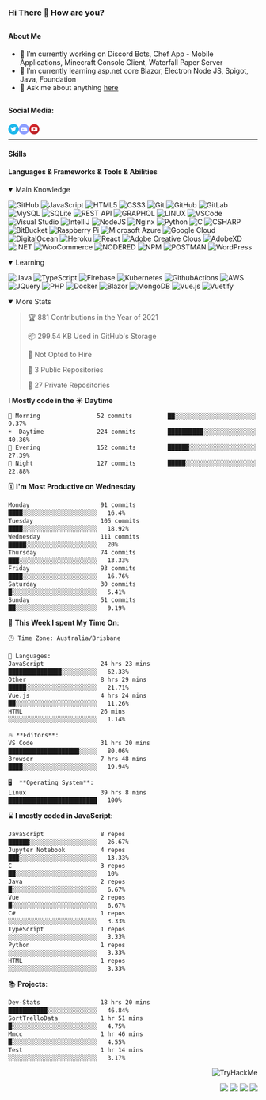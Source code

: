 ### Hi There 👋 How are you?

## <h4>About Me</h4>
- 🔭 I’m currently working on Discord Bots, Chef App - Mobile Applications, Minecraft Console Client, Waterfall Paper Server
- 🌱 I’m currently learning asp.net core Blazor, Electron Node JS, Spigot, Java, Foundation
- 💬 Ask me about anything [here](https://github.com/nick22985/nick22985/issues)


## <h4>Social Media:</h4>
<div>
    <a href="https://twitter.com/nick22985">
        <img align="left" alt="Nick22985 | Twitter" width="21px" src="./assets/social/twitter_circle.png" >
    </a>
    <a href="https://discord.gg/eVWdctJnb7" >
        <img align="left" alt="Nick's Discord" width="21px" src="./assets/social/discord-round.png" />
    </a>
        <a href="https://www.youtube.com/channel/UChZvyaTJSq0PweGmTpjPjRw" >
        <img align="left" alt="Youtube" width="21px" src="./assets/social/YouTube.png" />
    </a>
</div>
<br>
<hr/>

<h4>Skills</h4>

<h4>Languages & Frameworks & Tools & Abilities </h4>
<details open="true">
<summary>Main Knowledge</summary>

![GitHub](https://img.shields.io/badge/GITHUB-%23121011.svg?&style=flat-square&logo=github&logoColor=white)
![JavaScript](https://img.shields.io/badge/JavaScript-323330.svg?&style=flat-square&logo=javascript&logoColor=%23F7DF1E)
![HTML5](https://img.shields.io/badge/HTML5-E34F26.svg?&style=flat-square&logo=html5&logoColor=white)
![CSS3](https://img.shields.io/badge/CSS3-%231572B6.svg?&style=flat-square&logo=css3&logoColor=white)
![Git](https://img.shields.io/badge/GIT-%23F05033.svg?&style=flat-square&logo=git&logoColor=white)
![GitHub](https://img.shields.io/badge/GITHUB-%23121011.svg?&style=flat-square&logo=github&logoColor=white)
![GitLab](https://img.shields.io/badge/GITLAB-%23181717.svg?&style=flat-square&logo=gitlab&logoColor=white)
![MySQL](https://img.shields.io/badge/MySQL-4479A1.svg?&style=flat-square&logo=mysql&logoColor=white)
![SQLite](https://img.shields.io/badge/SQLite-003B57.svg?&style=flat-square&logo=sqlite&logoColor=white)
![REST API](https://img.shields.io/badge/REST-02569B.svg?&style=flat-square&logo=rest&logoColor=white)
![GRAPHQL](https://img.shields.io/badge/GRAPHQL-E10098.svg?&style=flat-square&logo=graphql&logoColor=white)
![LINUX](https://img.shields.io/badge/LINUX-FCC624?style=flat-square-square&logo=linux&logoColor=black)
![VSCode](https://img.shields.io/badge/VSCODE-007ACC.svg?&style=flat-square&logo=visual-studio-code)
![Visual Studio](https://img.shields.io/badge/Visual%20Studio-5C2D91.svg?&style=flat-square&logo=visual-studio)
![IntelliJ](https://img.shields.io/badge/INTELLIJ-000000.svg?&style=flat-square&logo=intellij-idea)
![NodeJS](https://img.shields.io/badge/NODEJS-339933.svg?&style=flat-square&logo=node.js&logoColor=white)
![Nginx](https://img.shields.io/badge/NGINX-269539.svg?&style=flat-square&logo=nginx&logoColor=white)
![Python](https://img.shields.io/badge/PYTHON-3776AB.svg?&style=flat-square&logo=python&logoColor=white)
![C](https://img.shields.io/badge/C-3776AB.svg?&style=flat-square&logo=C&logoColor=white)
![CSHARP](https://img.shields.io/badge/C%20Sharp-239120.svg?&style=flat-square&logo=C-Sharp&logoColor=white)
![BitBucket](https://img.shields.io/badge/-BitBucket-darkblue?style=flat-square&logo=bitbucket)
![Raspberry Pi](https://img.shields.io/badge/-Raspberry%20Pi-C51A4A?style=flat-square&logo=Raspberry-Pi)
![Microsoft Azure](https://img.shields.io/badge/Microsoft%20Azure-232F7E?style=flat-square&logo=microsoft-azure)
![Google Cloud](https://img.shields.io/badge/Google%20Cloud-black?style=flat-square&logo=google-cloud)
![DigitalOcean](https://img.shields.io/badge/-Digital%20Ocean-darkblue?style=flat-square&logo=digitalocean)
![Heroku](https://img.shields.io/badge/-Heroku-430098?style=flat-square&logo=heroku)
![React](https://img.shields.io/badge/-React-black?style=flat-square&logo=react)
![Adobe Creative Clous](https://img.shields.io/badge/Adobe%20Creative%20Cloud-DA1F26.svg?&style=flat-square&logo=Adobe-Creative-Cloud&logoColor=white)
![AdobeXD](https://img.shields.io/badge/Adobe%20XD-FF61F6.svg?&style=flat-square&logo=Adobe-XD&logoColor=black)
![.NET](https://img.shields.io/badge/.Net-5128D4.svg?&style=flat-square&logo=.NET&logoColor=white)
![WooCommerce](https://img.shields.io/badge/WooCommerce-96588A.svg?&style=flat-square&logo=WooCommerce&logoColor=white)
![NODERED](https://img.shields.io/badge/node%20red-8F0000.svg?&style=flat-square&logo=node-red&logoColor=white)
![NPM](https://img.shields.io/badge/npm-CB3837.svg?&style=flat-square&logo=npm&logoColor=white)
![POSTMAN](https://img.shields.io/badge/Postman-FF6C37.svg?&style=flat-square&logo=postman&logoColor=white)
![WordPress](https://img.shields.io/badge/Wordpress-21759B.svg?&style=flat-square&logo=wordpress&logoColor=white)

</details>
<details open="true">
<summary>Learning</summary>

![Java](https://img.shields.io/badge/JAVA-007396.svg?&style=flat-square&logo=java&logoColor=white)
![TypeScript](https://img.shields.io/badge/TYPESCRIPT-%23007ACC.svg?&style=flat-square&logo=typescript&logoColor=white)
![Firebase](https://img.shields.io/badge/FIREBASE-FFCA28.svg?&style=flat-square&logo=firebase&logoColor=black)
![Kubernetes](https://img.shields.io/badge/KUBERNETES-326CE5.svg?&style=flat-square&logo=kubernetes&logoColor=white)
![GithubActions](https://img.shields.io/badge/GITHUB%20ACTIONS-2088FF.svg?&style=flat-square&logo=github-actions&logoColor=white)
![AWS](https://img.shields.io/badge/AMAZON%20AWS-232F3E.svg?&style=flat-square&logo=amazon-aws&logoColor=white)
![JQuery](https://img.shields.io/badge/JQUERY-0769AD.svg?&style=flat-square&logo=jquery&logoColor=white)
![PHP](https://img.shields.io/badge/PHP-777BB4.svg?&style=flat-square&logo=php&logoColor=white)
![Docker](https://img.shields.io/badge/DOCKER-2496ED.svg?&style=flat-square&logo=docker&logoColor=white)
![Blazor](https://img.shields.io/badge/Blazor-512BD4.svg?&style=flat-square&logo=Blazor&logoColor=white)
![MongoDB](https://img.shields.io/badge/MONGODB-47A248.svg?&style=flat-square&logo=mongodb&logoColor=white)
![Vue.js](https://img.shields.io/badge/Vue.JS-47A248.svg?&style=flat-square&logo=vuedotjs&logoColor=white)
![Vuetify](https://img.shields.io/badge/Vuetify.JS-47A248.svg?&style=flat-square&logo=vuetify&logoColor=white)
</details>

<details open="false">
<summary>More Stats</summary>
    
<!--START_SECTION:devStats-->
> 🏆 881 Contributions in the Year of 2021
>
> 📦 299.54 KB Used in GitHub's Storage
>
> 🚫 Not Opted to Hire
>
> 📖 3 Public Repositories
>
> 🔐 27 Private Repositories

**I Mostly code in the ☀️  Daytime**
```text
🌅 Morning                52 commits          ██░░░░░░░░░░░░░░░░░░░░░░░   9.37%
☀️  Daytime               224 commits         ██████████░░░░░░░░░░░░░░░   40.36%
🌆 Evening                152 commits         ██████░░░░░░░░░░░░░░░░░░░   27.39%
🌙 Night                  127 commits         █████░░░░░░░░░░░░░░░░░░░░   22.88%
```
🗓️ **I'm Most Productive on Wednesday**
```text
Monday                    91 commits          ████░░░░░░░░░░░░░░░░░░░░░   16.4%
Tuesday                   105 commits         ████░░░░░░░░░░░░░░░░░░░░░   18.92%
Wednesday                 111 commits         █████░░░░░░░░░░░░░░░░░░░░   20%
Thursday                  74 commits          ███░░░░░░░░░░░░░░░░░░░░░░   13.33%
Friday                    93 commits          ████░░░░░░░░░░░░░░░░░░░░░   16.76%
Saturday                  30 commits          █░░░░░░░░░░░░░░░░░░░░░░░░   5.41%
Sunday                    51 commits          ██░░░░░░░░░░░░░░░░░░░░░░░   9.19%
```
🚀 **This Week I spent My Time On**:
```text
🕒 Time Zone: Australia/Brisbane

💬 Languages:
JavaScript                24 hrs 23 mins      ███████████████░░░░░░░░░░   62.33%
Other                     8 hrs 29 mins       █████░░░░░░░░░░░░░░░░░░░░   21.71%
Vue.js                    4 hrs 24 mins       ██░░░░░░░░░░░░░░░░░░░░░░░   11.26%
HTML                      26 mins             ░░░░░░░░░░░░░░░░░░░░░░░░░   1.14%

🔥 **Editors**:
VS Code                   31 hrs 20 mins      ████████████████████░░░░░   80.06%
Browser                   7 hrs 48 mins       ████░░░░░░░░░░░░░░░░░░░░░   19.94%

🖥️  **Operating System**:
Linux                     39 hrs 8 mins       █████████████████████████   100%
```
⌛ **I mostly coded in JavaScript**:
```text
JavaScript                8 repos             ██████░░░░░░░░░░░░░░░░░░░   26.67%
Jupyter Notebook          4 repos             ███░░░░░░░░░░░░░░░░░░░░░░   13.33%
C                         3 repos             ██░░░░░░░░░░░░░░░░░░░░░░░   10%
Java                      2 repos             █░░░░░░░░░░░░░░░░░░░░░░░░   6.67%
Vue                       2 repos             █░░░░░░░░░░░░░░░░░░░░░░░░   6.67%
C#                        1 repos             ░░░░░░░░░░░░░░░░░░░░░░░░░   3.33%
TypeScript                1 repos             ░░░░░░░░░░░░░░░░░░░░░░░░░   3.33%
Python                    1 repos             ░░░░░░░░░░░░░░░░░░░░░░░░░   3.33%
HTML                      1 repos             ░░░░░░░░░░░░░░░░░░░░░░░░░   3.33%
```
📚 **Projects**:
```text
Dev-Stats                 18 hrs 20 mins      ███████████░░░░░░░░░░░░░░   46.84%
SortTrelloData            1 hr 51 mins        █░░░░░░░░░░░░░░░░░░░░░░░░   4.75%
Mmcc                      1 hr 46 mins        █░░░░░░░░░░░░░░░░░░░░░░░░   4.55%
Test                      1 hr 14 mins        ░░░░░░░░░░░░░░░░░░░░░░░░░   3.17%
```
<!--END_SECTION:devStats-->
</details>
<p align="right">
    <img src="https://tryhackme-badges.s3.amazonaws.com/nick22985.png" alt="TryHackMe">
</p>
<p align="right">
    <img src="https://www.codewars.com/users/nick22985/badges/micro"/>
    <img src="https://wakatime.com/badge/user/06ef56ec-e763-432c-a1cc-83e10de5b5a3.svg"/>
    <img src="https://komarev.com/ghpvc/?username=nick22985&style=plastic&label=Views"/>
    <img src="https://badges.pufler.dev/visits/nick22985/nick22985?color=black&logo=github" />
</p>

